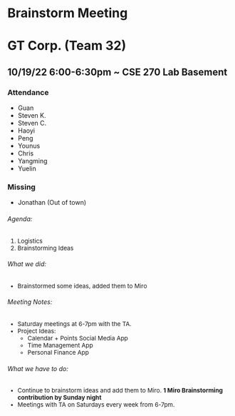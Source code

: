 # Brainstorm Meeting
# GT Corp. (Team 32)
## 10/19/22 6:00-6:30pm ~ CSE 270 Lab Basement
### **Attendance**
- Guan
- Steven K.
- Steven C.
- Haoyi
- Peng
- Younus
- Chris
- Yangming
- Yuelin

### **Missing**
- Jonathan (Out of town)

###### Agenda:
<div style="font-size:10pt;">
    <ol>
        <li> Logistics
        <li> Brainstorming Ideas
    </ol>
</div>

###### What we did:
<div style="font-size:10pt;">
    <ul>
        <li> Brainstormed some ideas, added them to Miro
    </ul>
</div>

###### Meeting Notes:
<div style="font-size:10pt;">
    <ul>
        <li> Saturday meetings at 6-7pm with the TA.
        <li> Project Ideas:
        <ul>
            <li> Calendar + Points Social Media App
            <li> Time Management App
            <li> Personal Finance App
        </ul>
    </ul>
</div>

###### What we have to do:
<div style="font-size:10pt;">
    <ul>
        <li> Continue to brainstorm ideas and add them to Miro. <b> 1 Miro Brainstorming contribution by Sunday night </b>
        <li> Meetings with TA on Saturdays every week from 6-7pm.
    </ul>
</div>

